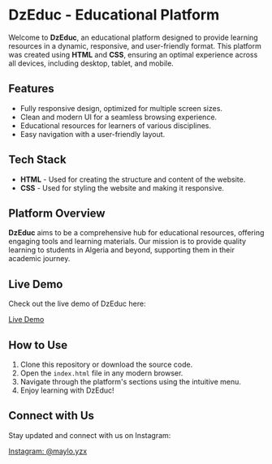 # DzEduc - Educational Platform

Welcome to **DzEduc**, an educational platform designed to provide learning resources in a dynamic, responsive, and user-friendly format. This platform was created using **HTML** and **CSS**, ensuring an optimal experience across all devices, including desktop, tablet, and mobile.

## Features

- Fully responsive design, optimized for multiple screen sizes.
- Clean and modern UI for a seamless browsing experience.
- Educational resources for learners of various disciplines.
- Easy navigation with a user-friendly layout.

## Tech Stack

- **HTML** - Used for creating the structure and content of the website.
- **CSS** - Used for styling the website and making it responsive.

## Platform Overview

**DzEduc** aims to be a comprehensive hub for educational resources, offering engaging tools and learning materials. Our mission is to provide quality learning to students in Algeria and beyond, supporting them in their academic journey.

## Live Demo

Check out the live demo of DzEduc here:

[Live Demo](https://dz-educ.vercel.app/) 

## How to Use

1. Clone this repository or download the source code.
2. Open the `index.html` file in any modern browser.
3. Navigate through the platform's sections using the intuitive menu.
4. Enjoy learning with DzEduc!

## Connect with Us

Stay updated and connect with us on Instagram:

[Instagram: @maylo.yzx](https://www.instagram.com/maylo.yzx)

